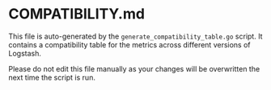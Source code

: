 # COMPATIBILITY.md

This file is auto-generated by the `generate_compatibility_table.go` script. It contains a compatibility table for the metrics across different versions of Logstash.

Please do not edit this file manually as your changes will be overwritten the next time the script is run.